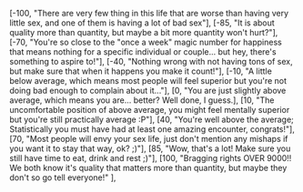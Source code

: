 [-100, "There are very few thing  in this life that are worse than having very little sex, and one of them is having a lot of bad sex"],
[-85, "It is about quality more than quantity, but maybe a bit more quantity won't hurt?"],
[-70, "You're so close to the "once a week" magic number for happiness that means nothing for a specific individual or couple... but hey, there's something to aspire to!"],
[-40, "Nothing wrong with not having tons of sex, but make sure that when it happens you make it count!"],
[-10, "A little below average, which means most people will feel superior but you're not doing bad enough to complain about it..."],
[0, "You are just slightly above average, which means you are... better? Well done, I guess.],
[10, "The uncomfortable position of above average, you might feel mentally superior but you're still practically average :P"],
[40, "You're well above the average; Statistically you must have had at least one amazing encounter, congrats!"],
[70, "Most people will envy your sex life, just don't mention any mishaps if you want it to stay that way, ok? ;)"],
[85, "Wow, that's a lot! Make sure you still have time to eat, drink and rest ;)"],
[100, "Bragging rights OVER 9000!! We both know it's quality that matters more than quantity, but maybe they don't so go tell everyone!" ],

